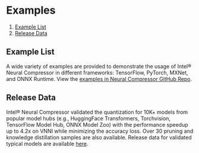 # Examples

1. [Example List](#example-list)
2. [Release Data](#release-data)

## Example List
A wide variety of examples are provided to demonstrate the usage of Intel® Neural Compressor in different frameworks: TensorFlow, PyTorch, MXNet, and ONNX Runtime.
View the [examples in Neural Compressor GitHub Repo](https://github.com/intel/neural-compressor/tree/master/examples).

## Release Data
Intel® Neural Compressor validated the quantization for 10K+ models from popular model hubs (e.g., HuggingFace Transformers, Torchvision, TensorFlow Model Hub, ONNX Model Zoo) with the performance speedup up to 4.2x on VNNI while minimizing the accuracy loss. Over 30 pruning and knowledge distillation samples are also available.
Release data for validated typical models are available [here](/docs/src/validated_model_list.md).